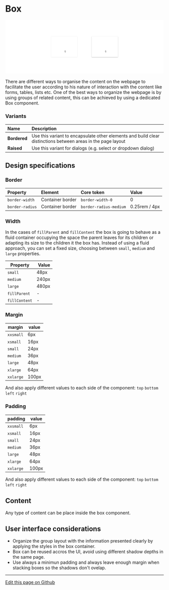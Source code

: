 # Box

![box-overview](images/box_overview.png)


There are different ways to organise the content on the webpage to facilitate the user according to his nature of interaction with the content like forms, tables, lists etc. One of the best ways to organize the webpage is by using groups of related content, this can be achieved by using a dedicated Box component.

### Variants

| Name          | Description
| :------------ | :------------------------------------------------------------------------------------------------------------ |
| **Bordered**  | Use this variant to encapsulate other elements and build clear distinctions between areas in the page layout  |
| **Raised**    | Use this variant for dialogs (e.g. select or dropdown dialog)                                                 |

## Design specifications

### Border

| Property                        | Element                      | Core token             | Value                     |
| :------------------------------ | :--------------------------- | :--------------------- | :------------------------ | 
| `border-width`                  | Container border             | `border-width-0`       | 0                         |
| `border-radius`                 | Container border             | `border-radius-medium` | 0.25rem / 4px             | 

### Width

In the cases of `fillParent` and `fillContent` the box is going to behave as a fluid container occupying the space the parent leaves for its children or adapting its size to the children it the box has. Instead of using a fluid approach, you can set a fixed size, choosing between `small`, `medium` and `large` properties.

| Property | Value    |
| --       | --       |
| `small`  | 48px     |
| `medium` | 240px    |
| `large`  | 480px    |
| `fillParent`  |  -  |
| `fillContent` |  -  |

### Margin

margin | value
-- | --
```xxsmall``` | 6px
```xsmall``` | 16px
```small``` | 24px
```medium``` | 36px
```large``` | 48px
```xlarge``` | 64px
```xxlarge``` | 100px

And also apply different values to each side of the component:
```top``` ```bottom``` ```left``` ```right```

### Padding

padding | value
-- | --
```xxsmall``` | 6px
```xsmall``` | 16px
```small``` | 24px
```medium``` | 36px
```large``` | 48px
```xlarge``` | 64px
```xxlarge``` | 100px

And also apply different values to each side of the component:
```top``` ```bottom``` ```left``` ```right```

## Content

Any type of content can be place inside the box component.


## User interface considerations


* Organize the group layout with the information presented clearly by applying the styles in the box container.
* Box can be reused accros the UI, avoid using different shadow depths in the same page.
* Use always a minimun padding and always leave enough margin when stacking boxes so the shadows don't ovelap.

____________________________________________________________

[Edit this page on Github](https://github.com/dxc-technology/halstack-style-guide/blob/master/guidelines/components/box/README.md)
